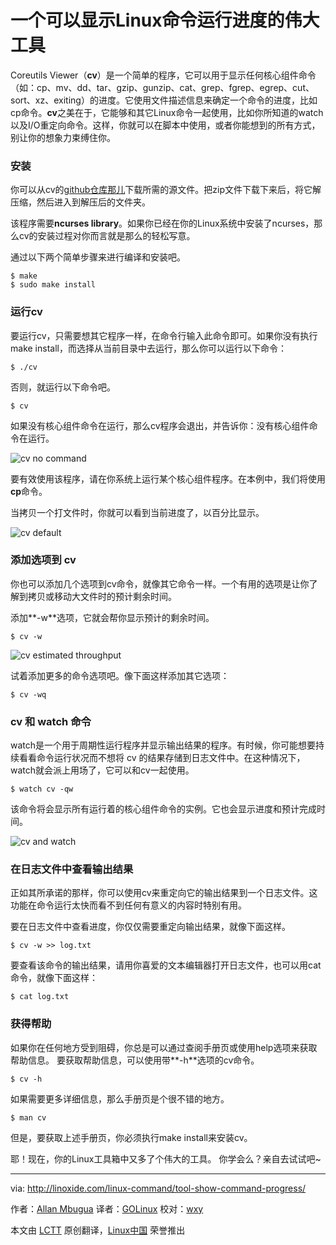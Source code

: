 一个可以显示Linux命令运行进度的伟大工具
================================================================================
Coreutils Viewer（**cv**）是一个简单的程序，它可以用于显示任何核心组件命令（如：cp、mv、dd、tar、gzip、gunzip、cat、grep、fgrep、egrep、cut、sort、xz、exiting）的进度。它使用文件描述信息来确定一个命令的进度，比如cp命令。**cv**之美在于，它能够和其它Linux命令一起使用，比如你所知道的watch以及I/O重定向命令。这样，你就可以在脚本中使用，或者你能想到的所有方式，别让你的想象力束缚住你。

### 安装 ###

你可以从cv的[github仓库那儿][1]下载所需的源文件。把zip文件下载下来后，将它解压缩，然后进入到解压后的文件夹。

该程序需要**ncurses library**。如果你已经在你的Linux系统中安装了ncurses，那么cv的安装过程对你而言就是那么的轻松写意。

通过以下两个简单步骤来进行编译和安装吧。

    $ make
    $ sudo make install

### 运行cv ###

要运行cv，只需要想其它程序一样，在命令行输入此命令即可。如果你没有执行make install，而选择从当前目录中去运行，那么你可以运行以下命令：

    $ ./cv

否则，就运行以下命令吧。

    $ cv

如果没有核心组件命令在运行，那么cv程序会退出，并告诉你：没有核心组件命令在运行。

![cv no command](http://blog.linoxide.com/wp-content/uploads/2014/11/cv-no-command.png)

要有效使用该程序，请在你系统上运行某个核心组件程序。在本例中，我们将使用**cp**命令。

当拷贝一个打文件时，你就可以看到当前进度了，以百分比显示。

![cv default](http://blog.linoxide.com/wp-content/uploads/2014/11/cv-default.png)

### 添加选项到 cv ###

你也可以添加几个选项到cv命令，就像其它命令一样。一个有用的选项是让你了解到拷贝或移动大文件时的预计剩余时间。

添加**-w**选项，它就会帮你显示预计的剩余时间。

    $ cv -w

![cv estimated throughput](http://blog.linoxide.com/wp-content/uploads/2014/11/cv-estimated-throughput.png)

试着添加更多的命令选项吧。像下面这样添加其它选项：

    $ cv -wq

### cv 和 watch 命令 ###

watch是一个用于周期性运行程序并显示输出结果的程序。有时候，你可能想要持续看看命令运行状况而不想将 cv 的结果存储到日志文件中。在这种情况下，watch就会派上用场了，它可以和cv一起使用。

    $ watch cv -qw

该命令将会显示所有运行着的核心组件命令的实例。它也会显示进度和预计完成时间。

![cv and watch](http://blog.linoxide.com/wp-content/uploads/2014/11/cv-and-watch-e1416519384265.png)

### 在日志文件中查看输出结果 ###

正如其所承诺的那样，你可以使用cv来重定向它的输出结果到一个日志文件。这功能在命令运行太快而看不到任何有意义的内容时特别有用。

要在日志文件中查看进度，你仅仅需要重定向输出结果，就像下面这样。

    $ cv -w >> log.txt

要查看该命令的输出结果，请用你喜爱的文本编辑器打开日志文件，也可以用cat命令，就像下面这样：

    $ cat log.txt

### 获得帮助 ###

如果你在任何地方受到阻碍，你总是可以通过查阅手册页或使用help选项来获取帮助信息。
要获取帮助信息，可以使用带**-h**选项的cv命令。

    $ cv -h

如果需要更多详细信息，那么手册页是个很不错的地方。

    $ man cv

但是，要获取上述手册页，你必须执行make install来安装cv。

耶！现在，你的Linux工具箱中又多了个伟大的工具。 你学会么？亲自去试试吧~

--------------------------------------------------------------------------------

via: http://linoxide.com/linux-command/tool-show-command-progress/

作者：[Allan Mbugua][a]
译者：[GOLinux](https://github.com/GOLinux)
校对：[wxy](https://github.com/wxy)

本文由 [LCTT](https://github.com/LCTT/TranslateProject) 原创翻译，[Linux中国](http://linux.cn/) 荣誉推出

[a]:http://linoxide.com/author/allan/
[1]:http://github.com/Xfennec/cv
